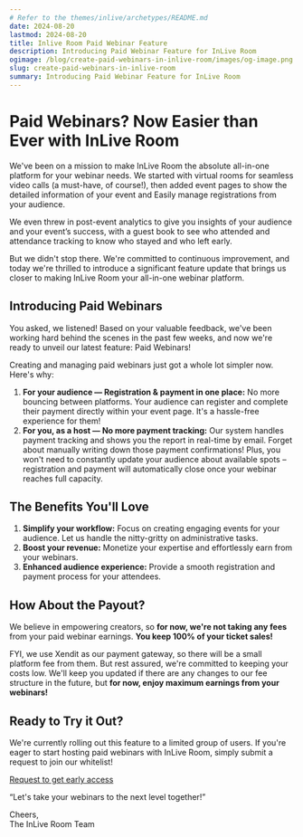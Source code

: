 ```yaml
---
# Refer to the themes/inlive/archetypes/README.md
date: 2024-08-20
lastmod: 2024-08-20
title: Inlive Room Paid Webinar Feature
description: Introducing Paid Webinar Feature for InLive Room
ogimage: /blog/create-paid-webinars-in-inlive-room/images/og-image.png
slug: create-paid-webinars-in-inlive-room
summary: Introducing Paid Webinar Feature for InLive Room
---
```


# Paid Webinars? Now Easier than Ever with InLive Room

We've been on a mission to make InLive Room the absolute all-in-one platform for your webinar needs. We started with virtual rooms for seamless video calls (a must-have, of course\!), then added event pages to show the detailed information of your event and Easily manage registrations from your audience.

We even threw in post-event analytics to give you insights of your audience and your event’s success, with a guest book to see who attended and attendance tracking to know who stayed and who left early.

But we didn't stop there. We're committed to continuous improvement, and today we're thrilled to introduce a significant feature update that brings us closer to making InLive Room your all-in-one webinar platform.

## Introducing Paid Webinars

You asked, we listened\! Based on your valuable feedback, we've been working hard behind the scenes in the past few weeks, and now we're ready to unveil our latest feature: Paid Webinars\!

Creating and managing paid webinars just got a whole lot simpler now. Here's why:

1. **For your audience — Registration & payment in one place:** No more bouncing between platforms. Your audience can register and complete their payment directly within your event page. It's a hassle-free experience for them\!
2. **For you, as a host — No more payment tracking:** Our system handles payment tracking and shows you the report in real-time by email. Forget about manually writing down those payment confirmations\! Plus, you won't need to constantly update your audience about available spots – registration and payment will automatically close once your webinar reaches full capacity.

## The Benefits You'll Love

1. **Simplify your workflow:** Focus on creating engaging events for your audience. Let us handle the nitty-gritty on administrative tasks.
2. **Boost your revenue:** Monetize your expertise and effortlessly earn from your webinars.
3. **Enhanced audience experience:** Provide a smooth registration and payment process for your attendees.

## How About the Payout?

We believe in empowering creators, so **for now, we're not taking any fees** from your paid webinar earnings. **You keep 100% of your ticket sales\!**

FYI, we use Xendit as our payment gateway, so there will be a small platform fee from them. But rest assured, we're committed to keeping your costs low. We'll keep you updated if there are any changes to our fee structure in the future, but **for now, enjoy maximum earnings from your webinars\!**

## Ready to Try it Out?

We're currently rolling out this feature to a limited group of users. If you're eager to start hosting paid webinars with InLive Room, simply submit a request to join our whitelist\!

[Request to get early access](\#)

“Let's take your webinars to the next level together\!”

Cheers,  
The InLive Room Team

